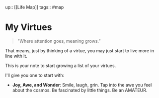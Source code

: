 up:: [[Life Map]]
tags:: #map 

# My Virtues
> "Where attention goes, meaning grows.” 

That means, just by thinking of a virtue, you may just start to live more in line with it.

This is your note to start growing a list of your virtues.

I'll give you one to start with:

- **Joy, Awe, and Wonder**: Smile, laugh, grin. Tap into the awe you feel about the cosmos. Be fascinated by little things. Be an AMATEUR. 